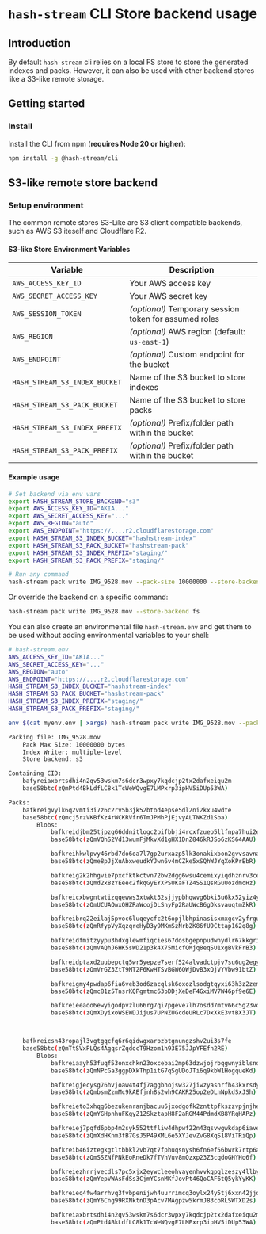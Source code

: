 # `hash-stream` CLI Store backend usage

## Introduction

By default `hash-stream` cli relies on a local FS store to store the generated indexes and packs. However, it can also be used with other backend stores like a S3-like remote storage.

## Getting started

### Install

Install the CLI from npm (**requires Node 20 or higher**):

```sh
npm install -g @hash-stream/cli
```

## S3-like remote store backend

### Setup environment

The common remote stores S3-Like are S3 client compatible backends, such as AWS S3 iteself and Cloudflare R2.

#### S3-like Store Environment Variables

| Variable                      | Description                                            |
| ----------------------------- | ------------------------------------------------------ |
| `AWS_ACCESS_KEY_ID`           | Your AWS access key                                    |
| `AWS_SECRET_ACCESS_KEY`       | Your AWS secret key                                    |
| `AWS_SESSION_TOKEN`           | _(optional)_ Temporary session token for assumed roles |
| `AWS_REGION`                  | _(optional)_ AWS region (default: `us-east-1`)         |
| `AWS_ENDPOINT`                | _(optional)_ Custom endpoint for the bucket            |
| `HASH_STREAM_S3_INDEX_BUCKET` | Name of the S3 bucket to store indexes                 |
| `HASH_STREAM_S3_PACK_BUCKET`  | Name of the S3 bucket to store packs                   |
| `HASH_STREAM_S3_INDEX_PREFIX` | _(optional)_ Prefix/folder path within the bucket      |
| `HASH_STREAM_S3_PACK_PREFIX`  | _(optional)_ Prefix/folder path within the bucket      |

#### Example usage

```sh
# Set backend via env vars
export HASH_STREAM_STORE_BACKEND="s3"
export AWS_ACCESS_KEY_ID="AKIA..."
export AWS_SECRET_ACCESS_KEY="..."
export AWS_REGION="auto"
export AWS_ENDPOINT="https://....r2.cloudflarestorage.com"
export HASH_STREAM_S3_INDEX_BUCKET="hashstream-index"
export HASH_STREAM_S3_PACK_BUCKET="hashstream-pack"
export HASH_STREAM_S3_INDEX_PREFIX="staging/"
export HASH_STREAM_S3_PACK_PREFIX="staging/"

# Run any command
hash-stream pack write IMG_9528.mov --pack-size 10000000 --store-backend s3
```

Or override the backend on a specific command:

```sh
hash-stream pack write IMG_9528.mov --store-backend fs
```

You can also create an environmental file `hash-stream.env` and get them to be used without adding environmental variables to your shell:

```sh
# hash-stream.env
AWS_ACCESS_KEY_ID="AKIA..."
AWS_SECRET_ACCESS_KEY="..."
AWS_REGION="auto"
AWS_ENDPOINT="https://....r2.cloudflarestorage.com"
HASH_STREAM_S3_INDEX_BUCKET="hashstream-index"
HASH_STREAM_S3_PACK_BUCKET="hashstream-pack"
HASH_STREAM_S3_INDEX_PREFIX="staging/"
HASH_STREAM_S3_PACK_PREFIX="staging/"
```

```sh
env $(cat myenv.env | xargs) hash-stream pack write IMG_9528.mov --pack-size 10000000 --store-backend s3

Packing file: IMG_9528.mov
    Pack Max Size: 10000000 bytes
    Index Writer: multiple-level
    Store backend: s3

Containing CID:
    bafyreiaxbrtsdhi4n2qv53wskm7s6dcr3wpxy7kqdcjp2tx2dafxeiqu2m
    base58btc(zQmPtd4BkLdfLC8k1TcWeWQvgE7LMPxrp3ipHV5iDUp53WA)

Packs:
    bafkreigvylk6q2vmti3i7z6c2rv5b3jk52btod4epse5dl2ni2kxu4wdte
    base58btc(zQmcj5rzVKBfKz4rWCKRVfr6TmJPMhPjEjvyALTNKZd1Sba)
        Blobs:
            bafkreidjbm25tjpzg66ddnitlogc2bifbbji4rcxfzuep5llfnpa7hui2e
            base58btc(zQmVQhS2Vd13wumFjMkvXd1gHX1DnZ846kRJSo6zKS64AAU)

            bafkreihkwlpvy46rbd7do6oa7l7gp2urxazp5lk3onakixbon2gvvsavna
            base58btc(zQme8pJjXuAbxweudkYJwn6v4mCZke5xSQhWJYqXoKPrEbR)

            bafkreig2k2hhgvie7pxcfktkctvn72bw2dgg6wsu4cemixyiqdhznrv3ce
            base58btc(zQmd2x8zYEeec2fkqGyEYXPSUKaFTZ4SS1QsRGuUozdmoHz)

            bafkreicxbwgntwtizqqewws3xtwkt32sjjypbhqwvg6bki3u6kx52yiz4y
            base58btc(zQmUCUAQwxQHZRaWcojDLSnyFp2RaUWcB6gDksvauqtmZkR)

            bafkreibrq22eilaj5pvoc6luqeycfc2t6opjlbhpinasisxmxgcv2yfrgu
            base58btc(zQmRfypVyXqzqreHyD3y9MKmSzNrb2K86fU9Cttap162q8g)

            bafkreidfmitzyypu3hdxglewmfiqcies67dosbgepnpudwnydlr67kkgri
            base58btc(zQmVAQhJ6HK5sWD21p3k4X75MicfQMjq8eqSU1xgBVkFrB3)

            bafkreidptaxd2uubepctq5wr5yepze7serf524alvadctpjv7su6ug2egy
            base58btc(zQmVrGZ3ZtT9MT2F6KwHTSvBGW6QWjDvB3xQjVYVbw91btZ)

            bafkreigmy4pwdap6fia6veb3od6zacqlsk6oxozlsodgtqyxi63h3z2zem
            base58btc(zQmc81z5TnsrKQPgmtmc63bDDjXeDeF4GxiMV7W46pf9e6E)

            bafkreieeaoo6ewyigodpvzlu66rg7qi7pgeve7lh7osdd7mtv66c5g23vq
            base58btc(zQmXDyixoWSEWDJijus7UPNZUGcdeURLc7DxXkE3vtBX3JT)



    bafkreicsn43ropajl3vgtgqcfq6r6qidwgxarbzbtgnungzshv2ui3s7fe
    base58btc(zQmTtSVxPLQs4AgqsrZqdocT9Hzom1h93E75JJpYFEfn2RE)
        Blobs:
            bafkreiaayh53fuqf53onxchkn23oxcebai2mp63dzwjojrbqgwnyiblsnq
            base58btc(zQmNPcGa3ggpDXkThp1itG7qSgUDoJTi6q9kbW1HogqueKd)

            bafkreigjecysg76hvjoaw4t4fj7aggbhojsw327jiwzyasnrfh43kxrsdy
            base58btc(zQmbsmZzmMc9kAEfjnh8s2wh9CAKR25op2eDLnNpkdSxJSh)

            bafkreieto3xhqg6bezukenranjbacuu6jxodgofk2znttpfkszzvpjnjhe
            base58btc(zQmYGHpnhuFKgyZ1ZSkztapH8F2aRGM44PdmdXB8YRqHAPz)

            bafkreiej7pqfd6pbp4m2syk552ttfliw4dhpwf22n43qsvwgwkdap6iave
            base58btc(zQmXdHKnm3fB7GsJ5P49XML6e5XYJevZvG8XqS18ViTRiQp)

            bafkreib46iztegkgtltbbkl2vb7qt7fphuqsnysh6fn6ef56bwrk7rtp6a
            base58btc(zQmSSZNfPNkEoRneDk7fTVhVuv8mQzxp23Z3cqdoGHYHo6f)

            bafkreiezhrrjvecdls7pc5xjx2eywcleeohvayenhvvkgpqlzeszy4llby
            base58btc(zQmYepVWAsFdSs3CjmYCsnMKfJovPt46QoCAF6tQ5ykYyKK)

            bafkreieq4fw4arrhvq3fvbpenijwh4uurrimcq3oylx24y5tj6xxn42jjq
            base58btc(zQmY6Cng99RXNktnD3pAcv7MAgpzw5krmJ83coRLSWTXD2s)

            bafkreiaxbrtsdhi4n2qv53wskm7s6dcr3wpxy7kqdcjp2tx2dafxeiqu2m
            base58btc(zQmPtd4BkLdfLC8k1TcWeWQvgE7LMPxrp3ipHV5iDUp53WA)
```

